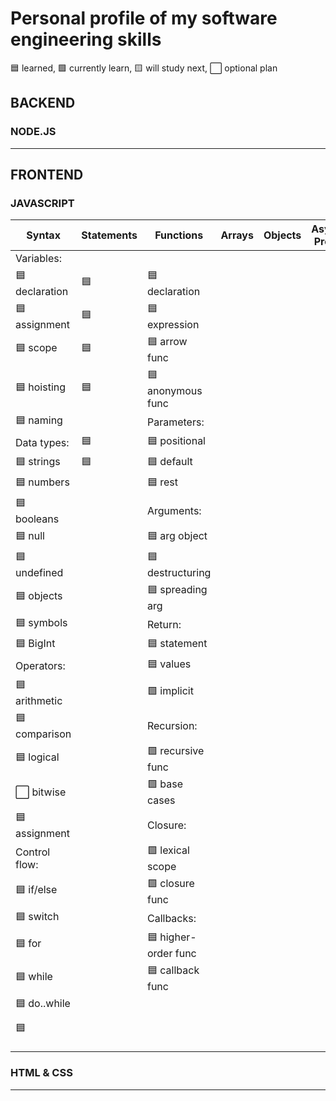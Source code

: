 # Personal profile of my software engineering skills

🟦 learned, 🟩 currently learn, 🟨 will study next, ⬜ optional plan

## BACKEND

### NODE.JS






___

## FRONTEND

### JAVASCRIPT

| Syntax         | Statements         | Functions             | Arrays              | Objects       | Asynchronous Programming | Regular Expressions |
|----------------|--------------------|-----------------------|---------------------|---------------|--------------------------|---------------------|
|  Variables:    |                    |                       |                     |               |                          |                     |
| 🟦 declaration | 🟦  | 🟦 declaration    |                     |               |                          |                     |
| 🟦 assignment  | 🟦  | 🟦 expression     |                     |               |                          |                     |
| 🟦 scope       | 🟦  | 🟦 arrow func     |                     |               |                          |                     |
| 🟦 hoisting    | 🟦  | 🟦 anonymous func |                     |               |                          |                     |
| 🟦 naming      |     | Parameters:        |                     |               |                          |                     |
| Data types:    | 🟦  | 🟦 positional     |                     |               |                          |                     |
| 🟦 strings     | 🟦 | 🟦 default         |                     |               |                          |                     |
| 🟦 numbers     |    | 🟦 rest            |                     |               |                          |                     |
| 🟦 booleans    |    | Arguments:         |                     |               |                          |                     |
| 🟦 null        |    | 🟦 arg object      |                     |               |                          |                     |
| 🟦 undefined   |    | 🟦 destructuring   |                     |               |                          |                     |
| 🟦 objects     |    | 🟦 spreading arg   |                     |               |                          |                     |
| 🟦 symbols     |    | Return:            |                     |               |                          |                     |
| 🟦 BigInt      |    | 🟦 statement       |                     |               |                          |                     |
| Operators:     |    | 🟦 values          |                     |               |                          |                     |
| 🟦 arithmetic  |   | 🟩 implicit         |                     |               |                          |                     |
| 🟦 comparison  |   | Recursion:          |                     |               |                          |                     |
| 🟦 logical     |    | 🟩 recursive func  |                     |               |                          |                     |
| ⬜ bitwise     |    | 🟩 base cases      |                     |               |                          |                     |
| 🟦 assignment  |    | Closure:           |                     |               |                          |                     |
| Control flow:  |     | 🟩 lexical scope  |                     |               |                          |                     |
| 🟦 if/else     |    | 🟩 closure func   |                     |               |                          |                     |
| 🟦 switch      |    | Callbacks:         |                     |               |                          |                     |
| 🟦 for         |    | 🟦 higher-order func|                     |               |                          |                     |
| 🟦 while       |    | 🟦 callback func    |                     |               |                          |                     |
| 🟦 do..while   |    |                       |                     |               |                          |                     |
|             |      |                       |                     |               |                          |                     |
| 🟦         |      |                       |                     |               |                          |                     |
|            |      |                       |                     |               |                          |                     |
|            |      |                       |                     |               |                          |                     |
|            |      |                       |                     |               |                          |                     |







### HTML & CSS





___
